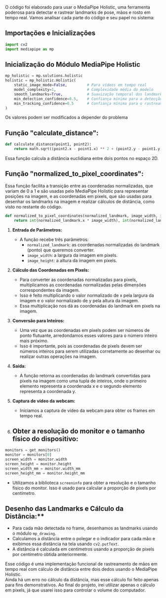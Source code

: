 O código foi elaborado para usar o MediaPipe Holistic, uma ferramenta poderosa para detectar e rastrear landmarks de pose, mãos e rosto em tempo real. Vamos analisar cada parte do código e seu papel no sistema:



## Importações e Inicializações

```python
import cv2
import mediapipe as mp
```

## Inicialização do Módulo MediaPipe Holistic
```python
mp_holistic = mp.solutions.holistic
holistic = mp_holistic.Holistic(
    static_image_mode=False,         # Para vídeos em tempo real
    model_complexity=1,              # Complexidade média do modelo
    smooth_landmarks=True,           # Suavização temporal dos landmarks
    min_detection_confidence=0.5,    # Confiança mínima para a detecção inicial
    min_tracking_confidence=0.5      # Confiança mínima para o rastreamento
)
```
Os valores podem ser modificados a depender do problema

## Função "calculate_distance":
```python
def calculate_distance(point1, point2):
    return math.sqrt((point2.x - point1.x) ** 2 + (point2.y - point1.y) ** 2)
```
Essa função calcula a distância euclidiana entre dois pontos no espaço 2D.

## Função "normalized_to_pixel_coordinates":
Essa função facilita a transição entre as coordenadas normalizadas, que variam de 0 a 1 e são usadas pelo MediaPipe Holistic para representar posições na imagem, e as coordenadas em pixels, que são usadas para desenhar os landmarks na imagem e realizar cálculos de distância, como visto no restante do código.

```python
def normalized_to_pixel_coordinates(normalized_landmark, image_width, image_height):
    return int(normalized_landmark.x * image_width), int(normalized_landmark.y * image_height)
```
1. **Entrada de Parâmetros:**
   - A função recebe três parâmetros:
     - `normalized_landmark`: as coordenadas normalizadas do landmark (ponto) que queremos converter.
     - `image_width`: a largura da imagem em pixels.
     - `image_height`: a altura da imagem em pixels.

2. **Cálculo das Coordenadas em Pixels:**
   - Para converter as coordenadas normalizadas para pixels, multiplicamos as coordenadas normalizadas pelas dimensões correspondentes da imagem.
   - Isso é feito multiplicando o valor normalizado de x pela largura da imagem e o valor normalizado de y pela altura da imagem.
   - Essa multiplicação nos dá as coordenadas do landmark em pixels na imagem.

3. **Conversão para Inteiros:**
   - Uma vez que as coordenadas em pixels podem ser números de ponto flutuante, arredondamos esses valores para o número inteiro mais próximo.
   - Isso é importante, pois as coordenadas de pixels devem ser números inteiros para serem utilizadas corretamente ao desenhar ou realizar outras operações na imagem.

4. **Saída:**
   - A função retorna as coordenadas do landmark convertidas para pixels na imagem como uma tupla de inteiros, onde o primeiro elemento representa a coordenada x e o segundo elemento representa a coordenada y.

6. **Captura de vídeo da webcam:**
   - Iniciamos a captura de vídeo da webcam para obter os frames em tempo real.

7. ## Obter a resolução do monitor e o tamanho físico do dispositivo:
```python
monitors = get_monitors()
monitor = monitors[0]  
screen_width = monitor.width
screen_height = monitor.height
screen_width_mm = monitor.width_mm
screen_height_mm = monitor.height_mm
```
   - Utilizamos a biblioteca `screeninfo` para obter a resolução e o tamanho físico do monitor. Isso é usado para calcular a proporção de pixels por centímetro.

## Desenho das Landmarks e Cálculo da Distância:**
   - Para cada mão detectada no frame, desenhamos as landmarks usando o módulo `mp_drawing`.
   - Calculamos a distância entre o polegar e o indicador para cada mão e exibimos essa distância na tela usando `cv2.putText`.
   - A distância é calculada em centímetros usando a proporção de pixels por centímetro obtida anteriormente.

Esse código é uma implementação funcional de rastreamento de mãos em tempo real com cálculo de distância entre dois dedos usando o MediaPipe Holistic.    
Ainda há um erro no cálculo da distância, mas esse cálculo foi feito apenas para fins demonstrativos. Ao final do projeto, irei utilizar apenas o cálculo em pixels, já que usarei isso para controlar o volume do computador.